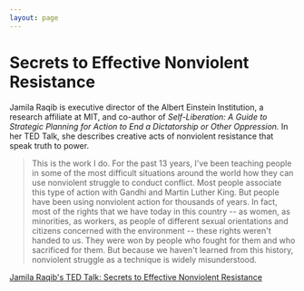 ```yaml
---
layout: page
---
```


Secrets to Effective Nonviolent Resistance
=================

Jamila Raqib is executive director of the Albert Einstein Institution, a research affiliate at MIT, and co-author of *Self-Liberation: A Guide to Strategic Planning for Action to End a Dictatorship or Other Oppression.* In her TED Talk, she describes creative acts of nonviolent resistance that speak truth to power. 

> This is the work I do. For the past 13 years, I've been teaching people in some of the most difficult situations around the world how they can use nonviolent struggle to conduct conflict. Most people associate this type of action with Gandhi and Martin Luther King. But people have been using nonviolent action for thousands of years. In fact, most of the rights that we have today in this country -- as women, as minorities, as workers, as people of different sexual orientations and citizens concerned with the environment -- these rights weren't handed to us. They were won by people who fought for them and who sacrificed for them. But because we haven't learned from this history, nonviolent struggle as a technique is widely misunderstood.

[Jamila Raqib's TED Talk: Secrets to Effective Nonviolent Resistance](https://www.ted.com/talks/jamila_raqib_the_secret_to_effective_nonviolent_resistance)
